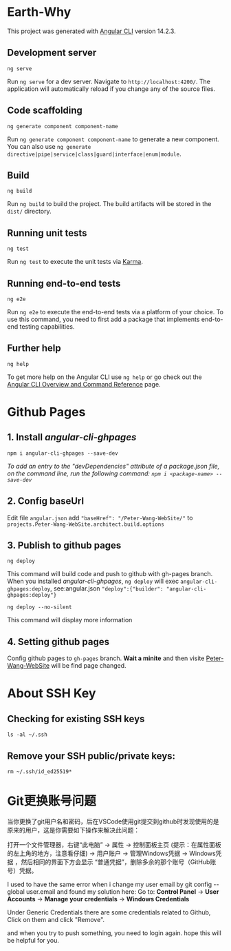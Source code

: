 # Earth-Why

This project was generated with [Angular CLI](https://github.com/angular/angular-cli) version 14.2.3.

## Development server
    ng serve
Run `ng serve` for a dev server. Navigate to `http://localhost:4200/`. The application will automatically reload if you change any of the source files.

## Code scaffolding
    ng generate component component-name
Run `ng generate component component-name` to generate a new component. You can also use `ng generate directive|pipe|service|class|guard|interface|enum|module`.

## Build
    ng build
Run `ng build` to build the project. The build artifacts will be stored in the `dist/` directory.

## Running unit tests
    ng test
Run `ng test` to execute the unit tests via [Karma](https://karma-runner.github.io).

## Running end-to-end tests
    ng e2e
Run `ng e2e` to execute the end-to-end tests via a platform of your choice. To use this command, you need to first add a package that implements end-to-end testing capabilities.

## Further help
    ng help
To get more help on the Angular CLI use `ng help` or go check out the [Angular CLI Overview and Command Reference](https://angular.io/cli) page.

# Github Pages
## 1. Install *angular-cli-ghpages*
    npm i angular-cli-ghpages --save-dev

 *To add an entry to the "devDependencies" attribute of a package.json file, on the command line, run the following command:
```npm i <package-name> --save-dev```*


## 2. Config baseUrl
Edit file `angular.json` add `"baseHref": "/Peter-Wang-WebSite/"` to `projects.Peter-Wang-WebSite.architect.build.options`

## 3. Publish to github pages
    ng deploy
 This command will build code and push to github with gh-pages branch. When you installed *angular-cli-ghpages*, `ng deploy` will exec `angular-cli-ghpages:deploy`, see:angular.json `"deploy":{"builder": "angular-cli-ghpages:deploy"}`

    ng deploy --no-silent
 This command will display more information

## 4. Setting github pages
Config github pages to `gh-pages` branch. 
**Wait a minite** and then visite [Peter-Wang-WebSite](https://solarisy.github.io/Peter-Wang-WebSite) will be find page changed.


# About SSH Key
## Checking for existing SSH keys
    ls -al ~/.ssh
## Remove your SSH public/private keys:
    rm ~/.ssh/id_ed25519*

# Git更换账号问题

当你更换了git用户名和密码，后在VSCode使用git提交到github时发现使用的是原来的用户，这是你需要如下操作来解决此问题：

打开一个文件管理器，右键“此电脑” -> 属性 -> 控制面板主页 (提示：在属性面板的左上角的地方，注意看仔细) -> 用户账户 -> 管理Windows凭据 -> Windows凭据 ，然后相同的界面下方会显示 “普通凭据”，删除多余的那个账号（GitHub账号）凭据。



I used to have the same error when i change my user email by git config --global user.email and found my solution here: Go to: **Control Panel** -> **User Accounts** -> **Manage your credentials** -> **Windows Credentials**

Under Generic Credentials there are some credentials related to Github, Click on them and click "Remove".

and when you try to push something, you need to login again. hope this will be helpful for you.

